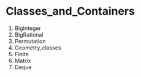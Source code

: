 # Classes_and_Containers
1) BigInteger
2) BigRational
3) Permutation
4) Geometry_classes
5) Finite
6) Matrix
7) Deque